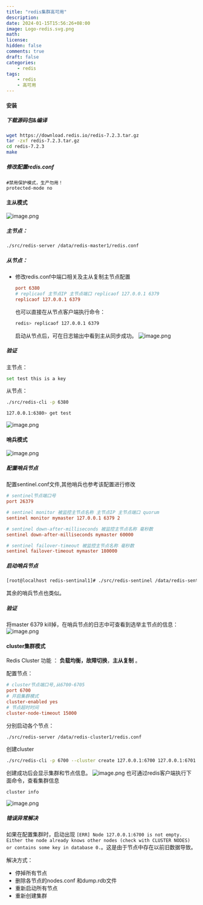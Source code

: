 ```yaml
---
title: "redis集群高可用"
description: 
date: 2024-01-15T15:56:26+08:00
image: Logo-redis.svg.png
math: 
license: 
hidden: false
comments: true
draft: false
categories:
    - redis
tags:
    - redis
    - 高可用
---
```

#### 安装
##### 下载源码包&编译

```bash
wget https://download.redis.io/redis-7.2.3.tar.gz
tar -zxf redis-7.2.3.tar.gz
cd redis-7.2.3
make
```

##### 修改配置redis.conf
```
#禁用保护模式，生产勿用！
protected-mode no
```

#### 主从模式
![image.png](https://wechapter.oss-cn-hangzhou.aliyuncs.com/wechat/image202401151435857.png)

##### 主节点：
``` bash
./src/redis-server /data/redis-master1/redis.conf
```

##### 从节点：
- 修改redis.conf中端口相关及主从复制主节点配置
	``` conf
	port 6380
	# replicaof 主节点IP 主节点端口 replicaof 127.0.0.1 6379
	replicaof 127.0.0.1 6379 
	```
	也可以直接在从节点客户端执行命令：
	``` bash
    redis> replicaof 127.0.0.1 6379
	```
	启动从节点后，可在日志输出中看到主从同步成功。
	![image.png](https://wechapter.oss-cn-hangzhou.aliyuncs.com/wechat/image202401151236726.png)

##### 验证
主节点：
``` bash
set test this is a key
```
从节点：
``` bash
./src/redis-cli -p 6380

127.0.0.1:6380> get test
```
![image.png](https://wechapter.oss-cn-hangzhou.aliyuncs.com/wechat/image202401151253772.png)

#### 哨兵模式
![image.png](https://wechapter.oss-cn-hangzhou.aliyuncs.com/wechat/image202401151507768.png)

##### 配置哨兵节点
配置sentinel.conf文件,其他哨兵也参考该配置进行修改
``` conf
# sentinel节点端口号
port 26379

# sentinel monitor 被监控主节点名称 主节点IP 主节点端口 quorum
sentinel monitor mymaster 127.0.0.1 6379 2

# sentinel down-after-milliseconds 被监控主节点名称 毫秒数
sentinel down-after-milliseconds mymaster 60000

# sentinel failover-timeout 被监控主节点名称 毫秒数
sentinel failover-timeout mymaster 180000

```

##### 启动哨兵节点
``` bash
[root@localhost redis-sentinal1]# ./src/redis-sentinel /data/redis-sentinal1/sentinel.conf
```

其余的哨兵节点也类似。

##### 验证
将master 6379 kill掉，在哨兵节点的日志中可查看到选举主节点的信息：
![image.png](https://wechapter.oss-cn-hangzhou.aliyuncs.com/wechat/image202401151515725.png)


#### cluster集群模式
Redis Cluster 功能 ： **负载均衡，故障切换**，**主从复制** 。

配置节点：
``` conf
# cluster节点端口号,从6700-6705
port 6700 
# 开启集群模式
cluster-enabled yes 
# 节点超时时间 
cluster-node-timeout 15000
```
分别启动各个节点：
``` bash
./src/redis-server /data/redis-cluster1/redis.conf
```
创建cluster
``` bash
./src/redis-cli -p 6700 --cluster create 127.0.0.1:6700 127.0.0.1:6701 127.0.0.1:6702 127.0.0.1:6703 127.0.0.1:6704 127.0.0.1:6705 --cluster-replicas 1
```
创建成功后会显示集群和节点信息。
![image.png](https://wechapter.oss-cn-hangzhou.aliyuncs.com/wechat/image202401151546513.png)
也可通过redis客户端执行下面命令，查看集群信息
```
cluster info
```
![image.png](https://wechapter.oss-cn-hangzhou.aliyuncs.com/wechat/image202401151548911.png)

##### 错误异常解决
如果在配置集群时，启动出现 `[ERR] Node 127.0.0.1:6700 is not empty. Either the node already knows other nodes (check with CLUSTER NODES) or contains some key in database 0.`。这是由于节点中存在以前旧数据导致。

解决方式：
- 停掉所有节点
 - 删除各节点的nodes.conf 和dump.rdb文件
 - 重新启动所有节点
 - 重新创建集群